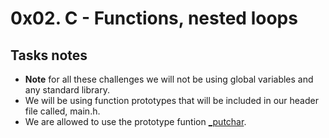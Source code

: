 # 0x02. C - Functions, nested loops


## Tasks notes

- **Note** for all these challenges we will not be using global variables and any standard library.
- We will be using function prototypes that will be included in our header file called, main.h.
- We are allowed to use the prototype funtion [\_putchar](https://github.com/holbertonschool/_putchar.c/blob/master/_putchar.c).

